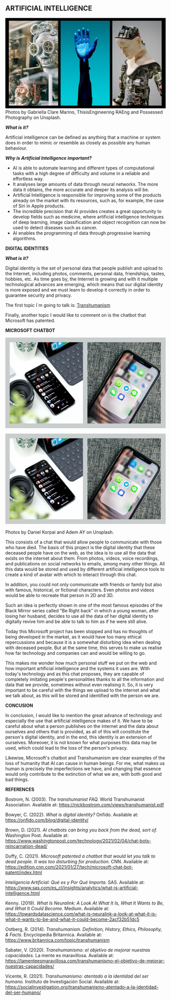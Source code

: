 ## ARTIFICIAL INTELLIGENCE

![portadagithub](assets/img/AI.jpg)
Photos by Gabriella Clare Marino, ThisisEngineering RAEng and Possessed Photography on Unsplash.

**_What is it?_**

Artificial intelligence can be defined as anything that a machine or system does in order to mimic or resemble as closely as possible any human behaviour.

**_Why is Artificial Intelligence important?_**
- AI is able to automate learning and different types of computational tasks with a high degree of difficulty and volume in a reliable and effortless way.
- It analyses large amounts of data through neural networks. The more data it obtains, the more accurate and deeper its analysis will be. 
- Artificial Intelligence is responsible for improving some of the products already on the market with its resources, such as, for example, the case of Siri in Apple products.
- The incredible precision that AI provides creates a great opportunity to develop fields such as medicine, where artificial intelligence techniques of deep learning, image classification and object recognition can now be used to detect diseases such as cancer.
- AI enables the programming of data through progressive learning algorithms.

**DIGITAL IDENTITIES**

**_What is it?_**

Digital identity is the set of personal data that people publish and upload to the Internet, including photos, comments, personal data, friendships, tastes, hobbies, etc.
As time goes by, the Internet is growing and with it multiple technological advances are emerging, which means that our digital identity is more exposed and we must learn to develop it correctly in order to guarantee security and privacy.

The first topic I´m going to talk is: [Transhumanism](transhumanism.md) 

Finally, another topic I would like to comment on is the chatbot that Microsoft has patented.

**MICROSOFT CHATBOT**

![chatbot](assets/img/messages.jpg)

<p align="center">
  <img src="assets/img/messages.jpg" />
</p>

Photos by Daniel Korpai and Adem AY on Unsplash.

This consists of a chat that would allow people to communicate with those who have died. The basis of this project is the digital identity that these deceased people have on the web, as the idea is to use all the data that exists on the internet about them. From photos, videos, voice recordings, and publications on social networks to emails, among many other things. All this data would be stored and used by different artificial intelligence tools to create a kind of avatar with which to interact through this chat. 

In addition, you could not only communicate with friends or family but also with famous, historical, or fictional characters. Even photos and videos would be able to recreate that person in 2D and 3D. 

Such an idea is perfectly shown in one of the most famous episodes of the Black Mirror series called "Be Right back" in which a young woman, after losing her husband, decides to use all the data of her digital identity to digitally revive him and be able to talk to him as if he were still alive. 

Today this Microsoft project has been stopped and has no thoughts of being developed in the market, as it would have too many ethical repercussions and because it is a somewhat disturbing idea when dealing with deceased people. But at the same time, this serves to make us realise how far technology and companies can and would be willing to go.  

This makes me wonder how much personal stuff we put on the web and how important artificial intelligence and the systems it uses are. With today's technology and as this chat proposes, they are capable of completely imitating people's personalities thanks to all the information and data that we provide, sometimes without even realising it. So, it is very important to be careful with the things we upload to the internet and what we talk about, as this will be stored and identified with the person we are.

**CONCUSION**

In conclusion, I would like to mention the great advance of technology and especially the use that artificial intelligence makes of it. We have to be careful about what a person publishes on the internet and the data about ourselves and others that is provided, as all of this will constitute the person's digital identity, and in the end, this identity is an extension of ourselves. Moreover, it is not known for what purposes this data may be used, which could lead to the loss of the person's privacy. 

Likewise, Microsoft's chatbot and Transhumanism are clear examples of the loss of humanity that AI can cause in human beings. For me, what makes us human is precisely the imperfections we have, and changing that essence would only contribute to the extinction of what we are, with both good and bad things.


**REFERENCES**

Bostrom, N. (2003). _The transhumanist FAQ._ World Transhumanist Association. Available at: https://nickbostrom.com/views/transhumanist.pdf 

Bowyer, C. (2022). _What is digital identity?_ Onfido. Available at:  https://onfido.com/blog/digital-identity/ 

Brown, D. (2021). _AI chatbots can bring you back from the dead, sort of._ Washington Post. Available at: https://www.washingtonpost.com/technology/2021/02/04/chat-bots-reincarnation-dead/ 

Duffy, C. (2021). _Microsoft patented a chatbot that would let you talk to dead people. It was too disturbing for production._ CNN. Available at: https://edition.cnn.com/2021/01/27/tech/microsoft-chat-bot-patent/index.html 

_Inteligencia Artificial: Qué es y Por Qué Importa._ SAS. Available at: https://www.sas.com/es_cl/insights/analytics/what-is-artificial-intelligence.html 

Kenny. (2019). _What Is Neuralink: A Look At What It Is, What It Wants to Be, and What It Could Become._ Medium. Available at: https://towardsdatascience.com/what-is-neuralink-a-look-at-what-it-is-what-it-wants-to-be-and-what-it-could-become-2acf32b51dc5 

Ostberg, R. (2014). _Transhumanism. Definition, History, Ethics, Philosophy, & Facts._ Encyclopedia Britannica. Available at: https://www.britannica.com/topic/transhumanism 

Sabater, V. (2020). _Transhumanismo: el objetivo de mejorar nuestras capacidades._ La mente es maravillosa. Available at: https://lamenteesmaravillosa.com/transhumanismo-el-objetivo-de-mejorar-nuestras-capacidades/ 

Vicente, R. (2021). _Transhumanismo: atentado a la identidad del ser humano._ Instituto de Investigación Social. Available at: https://socialinvestigation.org/transhumanismo-atentado-a-la-identidad-del-ser-humano/ 
 














